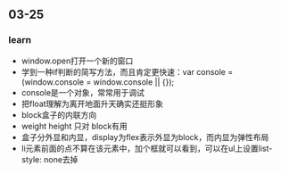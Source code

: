 ## 03-25











### learn

<ul>
    <li>window.open打开一个新的窗口</li>
    <li>学到一种if判断的简写方法，而且肯定更快速：var console = (window.console = window.console || {});</li>
    <li>console是一个对象，常常用于调试</li>
    <li>把float理解为离开地面升天确实还挺形象</li>
    <li>block盒子的内联方向</li>
    <li>weight height 只对 block有用</li>
    <li>盒子分外显和内显，display为flex表示外显为block，而内显为弹性布局</li>
    <li>li元素前面的点不算在该元素中，加个框就可以看到，可以在ul上设置list-style: none去掉</li>
</ul>


